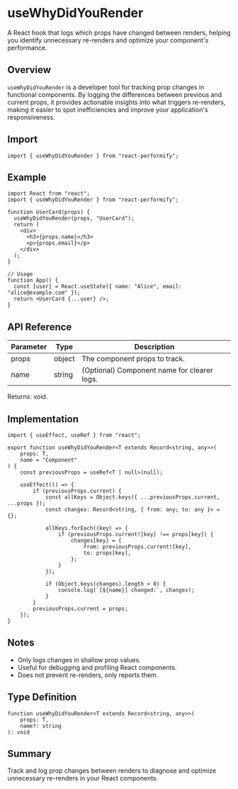 # useWhyDidYouRender

A React hook that logs which props have changed between renders, helping you identify unnecessary re-renders and optimize your component's performance.

## Overview

`useWhyDidYouRender` is a developer tool for tracking prop changes in functional components. By logging the differences between previous and current props, it provides actionable insights into what triggers re-renders, making it easier to spot inefficiencies and improve your application's responsiveness.

## Import

```tsx
import { useWhyDidYouRender } from "react-performify";
```

## Example

```tsx
import React from "react";
import { useWhyDidYouRender } from "react-performify";

function UserCard(props) {
  useWhyDidYouRender(props, "UserCard");
  return (
    <div>
      <h3>{props.name}</h3>
      <p>{props.email}</p>
    </div>
  );
}

// Usage
function App() {
  const [user] = React.useState({ name: "Alice", email: "alice@example.com" });
  return <UserCard {...user} />;
}
```

## API Reference

| Parameter | Type | Description |
|-----------|------|-------------|
| props     | object | The component props to track. |
| name      | string | (Optional) Component name for clearer logs. |

Returns: void.

## Implementation

```tsx
import { useEffect, useRef } from "react";

export function useWhyDidYouRender<T extends Record<string, any>>(
    props: T,
    name = "Component"
) {
    const previousProps = useRef<T | null>(null);

    useEffect(() => {
        if (previousProps.current) {
            const allKeys = Object.keys({ ...previousProps.current, ...props });
            const changes: Record<string, { from: any; to: any }> = {};

            allKeys.forEach((key) => {
                if (previousProps.current![key] !== props[key]) {
                    changes[key] = {
                        from: previousProps.current![key],
                        to: props[key],
                    };
                }
            });

            if (Object.keys(changes).length > 0) {
                console.log(`[${name}] changed:`, changes);
            }
        }
        previousProps.current = props;
    });
}
```

## Notes

- Only logs changes in shallow prop values.
- Useful for debugging and profiling React components.
- Does not prevent re-renders, only reports them.

## Type Definition

```tsx
function useWhyDidYouRender<T extends Record<string, any>>(
    props: T,
    name?: string
): void
```

## Summary

Track and log prop changes between renders to diagnose and optimize unnecessary re-renders in your React components.
